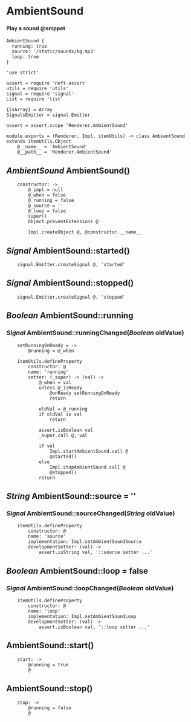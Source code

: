 AmbientSound
============

#### Play a sound @snippet

```
AmbientSound {
  running: true
  source: '/static/sounds/bg.mp3'
  loop: true
}
```

	'use strict'

	assert = require 'neft-assert'
	utils = require 'utils'
	signal = require 'signal'
	List = require 'list'

	{isArray} = Array
	SignalsEmitter = signal.Emitter

	assert = assert.scope 'Renderer.AmbientSound'

	module.exports = (Renderer, Impl, itemUtils) -> class AmbientSound extends itemUtils.Object
		@__name__ = 'AmbientSound'
		@__path__ = 'Renderer.AmbientSound'

*AmbientSound* AmbientSound()
-----------------------------

		constructor: ->
			@_impl = null
			@_when = false
			@_running = false
			@_source = ''
			@_loop = false
			super()
			Object.preventExtensions @

			Impl.createObject @, @constructor.__name__

*Signal* AmbientSound::started()
--------------------------------

		signal.Emitter.createSignal @, 'started'

*Signal* AmbientSound::stopped()
--------------------------------

		signal.Emitter.createSignal @, 'stopped'

*Boolean* AmbientSound::running
-------------------------------

### *Signal* AmbientSound::runningChanged(*Boolean* oldValue)

		setRunningOnReady = ->
			@running = @_when

		itemUtils.defineProperty
			constructor: @
			name: 'running'
			setter: (_super) -> (val) ->
				@_when = val
				unless @_isReady
					@onReady setRunningOnReady
					return

				oldVal = @_running
				if oldVal is val
					return

				assert.isBoolean val
				_super.call @, val

				if val
					Impl.startAmbientSound.call @
					@started()
				else
					Impl.stopAmbientSound.call @
					@stopped()
				return

*String* AmbientSound::source = ''
----------------------------------

### *Signal* AmbientSound::sourceChanged(*String* oldValue)

		itemUtils.defineProperty
			constructor: @
			name: 'source'
			implementation: Impl.setAmbientSoundSource
			developmentSetter: (val) ->
				assert.isString val, '::source setter ...'

*Boolean* AmbientSound::loop = false
------------------------------------

### *Signal* AmbientSound::loopChanged(*Boolean* oldValue)

		itemUtils.defineProperty
			constructor: @
			name: 'loop'
			implementation: Impl.setAmbientSoundLoop
			developmentSetter: (val) ->
				assert.isBoolean val, '::loop setter ...'

AmbientSound::start()
---------------------

		start: ->
			@running = true
			@

AmbientSound::stop()
--------------------

		stop: ->
			@running = false
			@
